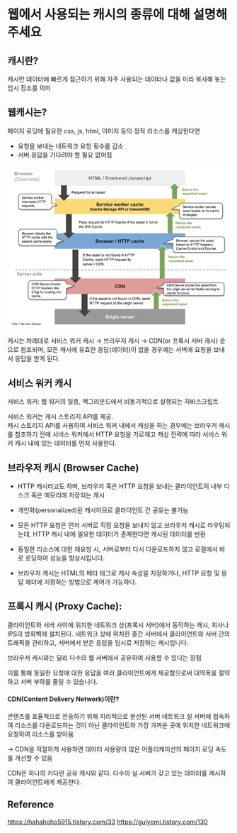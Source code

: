 # 웹에서 사용되는 캐시의 종류에 대해 설명해 주세요
## 캐시란?
캐시란 데이터에 빠르게 접근하기 위해 자주 사용되는 데이터나 값을 미리 복사해 놓는 임시 장소를 의미

## 웹캐시는?
페이지 로딩에 필요한 css, js, html, 이미지 등의 정적 리소스를 캐싱한다면 
- 요청을 보내는 네트워크 요청 횟수를 감소  
- 서버 응답을 기다려야 할 필요 없어짐

![Alt text](image.png)

캐시는 차례대로 
서비스 워커 캐시 → 브라우저 캐시 → CDN(or 프록시 서버 캐시)
순으로 참조되며, 모든 캐시에 유효한 응답(데이터)이 없을 경우에는 서버에 요청을 보내서 응답을 받게 된다.
## 서비스 워커 캐시
서비스 워커: 웹 워커의 일종, 백그라운드에서 비동기적으로 실행되는 자바스크립트

서비스 워커는 캐시 스토리지 API를 제공.  
캐시 스토리지 API를 사용하여 서비스 워커 내에서 캐싱을 하는 경우에는 브라우저 캐시를 참조하기 전에 서비스 워커에서 HTTP 요청을 가로채고 캐싱 전략에 따라 서비스 워커 캐시 내에 있는 데이터를 먼저 사용한다.

## 브라우저 캐시 (Browser Cache)
- HTTP 캐시라고도 하며, 브라우저 혹은 HTTP 요청을 보내는 클라이언트의 내부 디스크 혹은 메모리에 저장되는 캐시
- 개인화(personalized)된 캐시이므로 클라이언트 간 공유는 불가능
- 모든 HTTP 요청은 먼저 서버로 직접 요청을 보내지 않고 브라우저 캐시로 라우팅되는데, HTTP 캐시 내에 필요한 데이터가 존재한다면 캐시된 데이터를 반환
- 동일한 리소스에 대한 재요청 시, 서버로부터 다시 다운로드하지 않고 로컬에서 바로 로딩하여 성능을 향상시킵니다.

- 브라우저 캐시는 HTML의 메타 태그로 캐시 속성을 지정하거나, HTTP 요청 및 응답 헤더에 지정하는 방법으로 제어가 가능하다.

## 프록시 캐시 (Proxy Cache):
클라이언트와 서버 사이에 위치한 네트워크 상(프록시 서버)에서 동작하는 캐시, 회사나 IPS의 방화벽에 설치된다. 네트워크 상에 위치한 중간 서버에서 클라이언트와 서버 간의 트래픽을 관리하고, 서버에서 받은 응답을 임시로 저장하는 캐시입니다.

브라우저 캐시와는 달리 다수의 웹 서버에서 공유하여 사용할 수 있다는 장점

이를 통해 동일한 요청에 대한 응답을 여러 클라이언트에게 제공함으로써 대역폭을 절약하고 서버 부하를 줄일 수 있습니다.

#### CDN(Content Delivery Network)이란?

콘텐츠를 효율적으로 전송하기 위해 지리적으로 분산된 서버 네트워크
실 서버에 접속하여 리소스를 다운로드하는 것이 아닌 클라이언트와 가장 가까운 곳에 위치한 네트워크에 요청하여 리소스를 받아옴

→ CDN을 적절하게 사용하면 데이터 사용량이 많은 어플리케이션의 페이지 로딩 속도를 개선할 수 있음
 

CDN은 하나의 커다란 공유 캐시와 같다. 다수의 실 서버가 갖고 있는 데이터를 캐시하여 클라이언트에게 제공한다.

## Reference
https://hahahoho5915.tistory.com/33
https://guiyomi.tistory.com/130